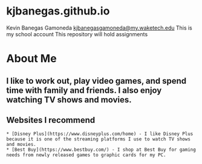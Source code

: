 # kjbanegas.github.io
Kevin Banegas Gamoneda 
kjbanegasgamoneda@my.waketech.edu
This is my school account
This repository will hold assignments 

# About Me
## I like to work out, play video games, and spend time with family and friends. I also enjoy watching TV shows and movies.
## Websites I recommend
	* [Disney Plus](https://www.disneyplus.com/home) - I like Disney Plus because it is one of the streaming platforms I use to watch TV shows and movies. 
	* [Best Buy](https://www.bestbuy.com/) - I shop at Best Buy for gaming needs from newly released games to graphic cards for my PC. 